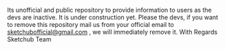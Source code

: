 
Its unofficial and public repository to provide information to users as the devs are inactive. It is under construction yet. Please the devs, if you want to remove this repository mail us from your official email to sketchubofficial@gmail.com , we will immediately remove it. With Regards Sketchub Team
